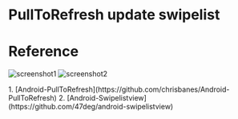 # PullToRefresh update swipelist
**Reference**
=============

  ![screenshot1](http://i.imgur.com/FLsCg5e.jpg)
  ![screenshot2](http://i.imgur.com/T1F9AxP.jpg)
  <p>
   1. [Android-PullToRefresh](https://github.com/chrisbanes/Android-PullToRefresh)
   2. [Android-Swipelistview](https://github.com/47deg/android-swipelistview)
